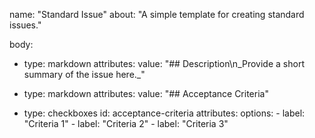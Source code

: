 name: "Standard Issue"
about: "A simple template for creating standard issues."

body:
  - type: markdown
    attributes:
      value: "## Description\n_Provide a short summary of the issue here._"

  - type: markdown
    attributes:
      value: "## Acceptance Criteria"

  - type: checkboxes
    id: acceptance-criteria
    attributes:
      options:
        - label: "Criteria 1"
        - label: "Criteria 2"
        - label: "Criteria 3"
